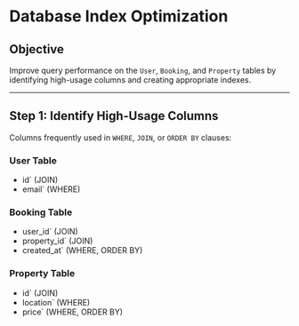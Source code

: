 # Database Index Optimization

## Objective
Improve query performance on the `User`, `Booking`, and `Property` tables by identifying high-usage columns and creating appropriate indexes.

---

## Step 1: Identify High-Usage Columns

Columns frequently used in `WHERE`, `JOIN`, or `ORDER BY` clauses:

### User Table
- id` (JOIN)
- email` (WHERE)

### Booking Table
- user_id` (JOIN)
- property_id` (JOIN)
- created_at` (WHERE, ORDER BY)

### Property Table
- id` (JOIN)
- location` (WHERE)
- price` (WHERE, ORDER BY)